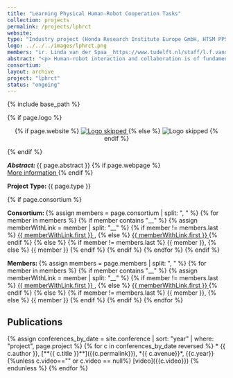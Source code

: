 ```yaml
---
title: "Learning Physical Human-Robot Cooperation Tasks"
collection: projects
permalink: /projects/lphrct
website: 
type: "Industry project (Honda Research Institute Europe GmbH, HTSM PPS-toeslag); 2017-2021"
logo: ../../../images/lphrct.png
members: "ir. Linda van der Spaa__https://www.tudelft.nl/staff/l.f.vanderspaa/, Dr. Jihong Zhu__https://jihong-zhu.github.io/, Dr.-Ing. Jens Kober__http://www.jenskober.de, Dr.-Ing. Michael Gienger__https://www.honda-ri.de/people/"
abstract: "<p> Human-robot interaction and collaboration is of fundamental importance for any robot leaving the safety of fences on a highly-structured factory floor: service and care scenarios, medical applications, offshore, maintenance and inspection, as well as industrial assembly. In this project, we will develop new concepts and techniques for robot learning that endow robots with the capability to physically interact and collaborate with humans. In particular, we will consider tasks related to joint handling of large objects, i.e., jointly transporting and manipulating them. Examples include transporting and assembling light traverses, or changing tires on a car. </p>"
consortium: 
layout: archive
project: "lphrct"
status: "ongoing"
---
```

{% include base_path %}

{% if page.logo %}
<p align="center">
{% if page.website %}
<a href="{{ page.website }}"> <img src="{{  page.logo }}" alt="Logo skipped" style="max-height:200px"/> </a>
{% else %}
<img src="{{  page.logo }}" alt="Logo skipped" />
{% endif %}
</p>
{% endif %}

<p> <strong> <em> Abstract: </em> </strong> {{ page.abstract }}
{% if page.webpage %}
<a href="{{ page.website}}"> <br> More information </a>
{% endif %}
</p>
<p> <strong> Project Type: </strong> {{ page.type }}</p>
{% if page.consortium  %}
<p> <strong> Consortium: </strong> 
{% assign members = page.consortium | split: ", " %}
{% for member in members %}
    {% if member contains "__" %}
        {% assign memberWithLink  = member | split: "__" %}
        {% if member != members.last %}
            <a href="{{ memberWithLink.last }}">{{ memberWithLink.first }} </a>,
        {% else %}    
            <a href="{{ memberWithLink.last }}">{{ memberWithLink.first }} </a> 
        {% endif %}
    {% else %}
        {% if member != members.last %}
            {{ member }},
        {% else %}    
            {{ member }}
        {% endif %}
    {% endif %}
{% endfor %}
{% endif  %}

<p> <strong> Members: </strong>  
{% assign members = page.members | split: ", " %}
{% for member in members %}
    {% if member contains "__" %}
        {% assign memberWithLink  = member | split: "__" %}
        {% if member != members.last %}
            <a href="{{ memberWithLink.last }}">{{ memberWithLink.first }} </a>,
        {% else %}    
            <a href="{{ memberWithLink.last }}">{{ memberWithLink.first }} </a> 
        {% endif %}
    {% else %}
        {% if member != members.last %}
            {{ member }},
        {% else %}    
            {{ member }}
        {% endif %}
    {% endif %}
{% endfor %}
</p>

<h2> Publications </h2>
{% assign conferences_by_date = site.conference | sort: "year" |  where: "project", page.project %}
{% for c in conferences_by_date reversed %}
* {{ c.author }}, [**{{ c.title }}**]({{c.permalink}}), *{{ c.avenue}}*, {{c.year}}  {%unless c.video=="" or c.video == null%}  [video]({{c.video}}) {%    endunless %}
{% endfor %}

